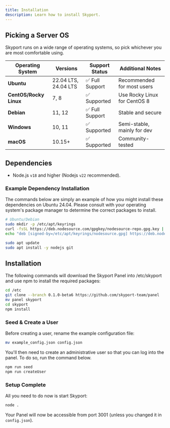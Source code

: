 ```yaml
---
title: Installation
description: Learn how to install Skyport.
---
```


## Picking a Server OS

Skyport runs on a wide range of operating systems, so pick whichever you are most comfortable using.

| Operating System       | Versions             | Support Status     | Additional Notes                 |
| ---------------------- | -------------------- | ------------------ | -------------------------------- |
| **Ubuntu**             | 22.04 LTS, 24.04 LTS | ✅ Full Support    | Recommended for most users       |
| **CentOS/Rocky Linux** | 7, 8                 | ✅ Supported       | Use Rocky Linux for CentOS 8     |
| **Debian**             | 11, 12               | ✅ Full Support    | Stable and secure                |
| **Windows**            | 10, 11               | ✅ Supported       | Semi-stable, mainly for dev      |
| **macOS**              | 10.15+               | ✅ Supported       | Community-tested                 |

## Dependencies

- Node.js `v18` and higher (Nodejs `v22` recommended).

### Example Dependency Installation

The commands below are simply an example of how you might install these dependencies on Ubuntu 24.04. Please consult with your
operating system's package manager to determine the correct packages to install.

```sh
# Ubuntu/Debian
sudo mkdir -p /etc/apt/keyrings
curl -fsSL https://deb.nodesource.com/gpgkey/nodesource-repo.gpg.key | sudo gpg --dearmor -o /etc/apt/keyrings/nodesource.gpg
echo "deb [signed-by=/etc/apt/keyrings/nodesource.gpg] https://deb.nodesource.com/node_16.x nodistro main" | sudo tee /etc/apt/sources.list.d/nodesource.list

sudo apt update
sudo apt install -y nodejs git
```

## Installation

The following commands will download the Skyport Panel into /etc/skyport and use npm to install the required packages:

```bash
cd /etc
git clone --branch 0.1.0-beta6 https://github.com/skyport-team/panel
mv panel skyport
cd skyport
npm install
```

### Seed & Create a User

Before creating a user, rename the example configuration file:

```bash
mv example_config.json config.json
```

You'll then need to create an administrative user so that you can log into the panel. To do so, run the command below.

```bash
npm run seed
npm run createUser
```

### Setup Complete

All you need to do now is start Skyport:

```bash
node .
```

Your Panel will now be accessible from port 3001 (unless you changed it in `config.json`).
